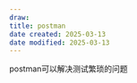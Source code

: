 ```yaml
---
draw:
title: postman
date created: 2025-03-13
date modified: 2025-03-13
---
```


postman可以解决测试繁琐的问题
